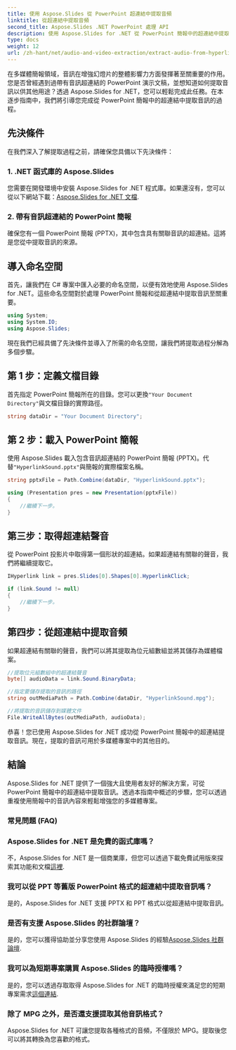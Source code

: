 ```yaml
---
title: 使用 Aspose.Slides 從 PowerPoint 超連結中提取音頻
linktitle: 從超連結中提取音頻
second_title: Aspose.Slides .NET PowerPoint 處理 API
description: 使用 Aspose.Slides for .NET 從 PowerPoint 簡報中的超連結中提取音訊。輕鬆增強您的多媒體項目。
type: docs
weight: 12
url: /zh-hant/net/audio-and-video-extraction/extract-audio-from-hyperlink/
---
```


在多媒體簡報領域，音訊在增強幻燈片的整體影響力方面發揮著至關重要的作用。您是否曾經遇到過帶有音訊超連結的 PowerPoint 演示文稿，並想知道如何提取音訊以供其他用途？透過 Aspose.Slides for .NET，您可以輕鬆完成此任務。在本逐步指南中，我們將引導您完成從 PowerPoint 簡報中的超連結中提取音訊的過程。

## 先決條件

在我們深入了解提取過程之前，請確保您具備以下先決條件：

### 1. .NET 函式庫的 Aspose.Slides

您需要在開發環境中安裝 Aspose.Slides for .NET 程式庫。如果還沒有，您可以從以下網站下載：[Aspose.Slides for .NET 文檔](https://reference.aspose.com/slides/net/).

### 2. 帶有音訊超連結的 PowerPoint 簡報

確保您有一個 PowerPoint 簡報 (PPTX)，其中包含具有關聯音訊的超連結。這將是您從中提取音訊的來源。

## 導入命名空間

首先，讓我們在 C# 專案中匯入必要的命名空間，以便有效地使用 Aspose.Slides for .NET。這些命名空間對於處理 PowerPoint 簡報和從超連結中提取音訊至關重要。

```csharp
using System;
using System.IO;
using Aspose.Slides;
```

現在我們已經具備了先決條件並導入了所需的命名空間，讓我們將提取過程分解為多個步驟。

## 第 1 步：定義文檔目錄

首先指定 PowerPoint 簡報所在的目錄。您可以更換`"Your Document Directory"`與文檔目錄的實際路徑。

```csharp
string dataDir = "Your Document Directory";
```

## 第 2 步：載入 PowerPoint 簡報

使用 Aspose.Slides 載入包含音訊超連結的 PowerPoint 簡報 (PPTX)。代替`"HyperlinkSound.pptx"`與簡報的實際檔案名稱。

```csharp
string pptxFile = Path.Combine(dataDir, "HyperlinkSound.pptx");

using (Presentation pres = new Presentation(pptxFile))
{
    //繼續下一步。
}
```

## 第三步：取得超連結聲音

從 PowerPoint 投影片中取得第一個形狀的超連結。如果超連結有關聯的聲音，我們將繼續提取它。

```csharp
IHyperlink link = pres.Slides[0].Shapes[0].HyperlinkClick;

if (link.Sound != null)
{
    //繼續下一步。
}
```

## 第四步：從超連結中提取音頻

如果超連結有關聯的聲音，我們可以將其提取為位元組數組並將其儲存為媒體檔案。

```csharp
//提取位元組數組中的超連結聲音
byte[] audioData = link.Sound.BinaryData;

//指定要儲存提取的音訊的路徑
string outMediaPath = Path.Combine(dataDir, "HyperlinkSound.mpg");

//將提取的音訊儲存到媒體文件
File.WriteAllBytes(outMediaPath, audioData);
```

恭喜！您已使用 Aspose.Slides for .NET 成功從 PowerPoint 簡報中的超連結提取音訊。現在，提取的音訊可用於多媒體專案中的其他目的。

## 結論

Aspose.Slides for .NET 提供了一個強大且使用者友好的解決方案，可從 PowerPoint 簡報中的超連結中提取音訊。透過本指南中概述的步驟，您可以透過重複使用簡報中的音訊內容來輕鬆增強您的多媒體專案。

### 常見問題 (FAQ)

### Aspose.Slides for .NET 是免費的函式庫嗎？
不，Aspose.Slides for .NET 是一個商業庫，但您可以透過下載免費試用版來探索其功能和文檔[這裡](https://releases.aspose.com/).

### 我可以從 PPT 等舊版 PowerPoint 格式的超連結中提取音訊嗎？
是的，Aspose.Slides for .NET 支援 PPTX 和 PPT 格式以從超連結中提取音訊。

### 是否有支援 Aspose.Slides 的社群論壇？
是的，您可以獲得協助並分享您使用 Aspose.Slides 的經驗[Aspose.Slides 社群論壇](https://forum.aspose.com/).

### 我可以為短期專案購買 Aspose.Slides 的臨時授權嗎？
是的，您可以透過存取取得 Aspose.Slides for .NET 的臨時授權來滿足您的短期專案需求[這個連結](https://purchase.aspose.com/temporary-license/).

### 除了 MPG 之外，是否還支援提取其他音訊格式？
Aspose.Slides for .NET 可讓您提取各種格式的音頻，不僅限於 MPG。提取後您可以將其轉換為您喜歡的格式。
